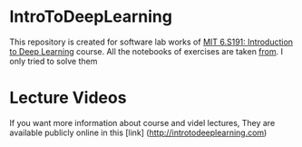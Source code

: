 # IntroToDeepLearning 

This repository is created for software lab works of [MIT 6.S191: Introduction to Deep Learning](http://introtodeeplearning.com/) course.
All the notebooks of exercises are taken [from](https://github.com/aamini/introtodeeplearning/). I only tried to solve them

# Lecture Videos

If you want more information about course and videl lectures, They are available publicly online in this [link] (http://introtodeeplearning.com)
